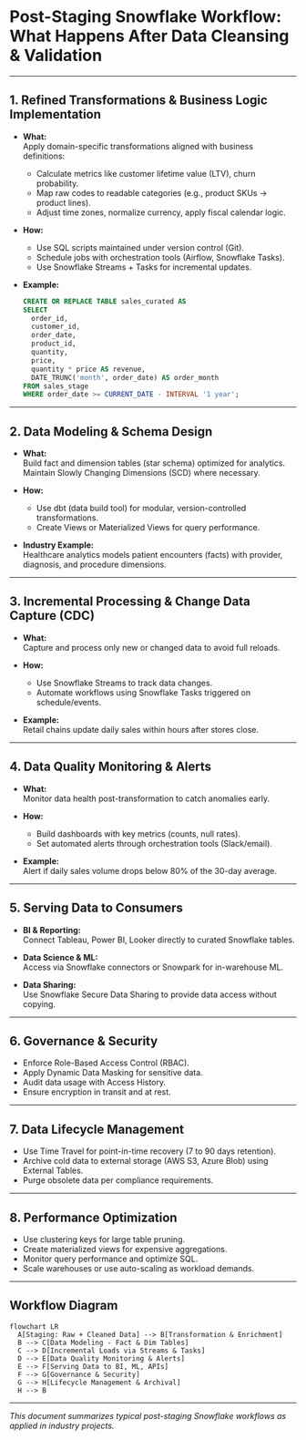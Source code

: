 # Post-Staging Snowflake Workflow: What Happens After Data Cleansing & Validation

---

## 1. Refined Transformations & Business Logic Implementation

- **What:**  
  Apply domain-specific transformations aligned with business definitions:  
  - Calculate metrics like customer lifetime value (LTV), churn probability.  
  - Map raw codes to readable categories (e.g., product SKUs → product lines).  
  - Adjust time zones, normalize currency, apply fiscal calendar logic.

- **How:**  
  - Use SQL scripts maintained under version control (Git).  
  - Schedule jobs with orchestration tools (Airflow, Snowflake Tasks).  
  - Use Snowflake Streams + Tasks for incremental updates.

- **Example:**  
  ```sql
  CREATE OR REPLACE TABLE sales_curated AS
  SELECT
    order_id,
    customer_id,
    order_date,
    product_id,
    quantity,
    price,
    quantity * price AS revenue,
    DATE_TRUNC('month', order_date) AS order_month
  FROM sales_stage
  WHERE order_date >= CURRENT_DATE - INTERVAL '1 year';
  ```

---

## 2. Data Modeling & Schema Design

- **What:**  
  Build fact and dimension tables (star schema) optimized for analytics.  
  Maintain Slowly Changing Dimensions (SCD) where necessary.

- **How:**  
  - Use dbt (data build tool) for modular, version-controlled transformations.  
  - Create Views or Materialized Views for query performance.

- **Industry Example:**  
  Healthcare analytics models patient encounters (facts) with provider, diagnosis, and procedure dimensions.

---

## 3. Incremental Processing & Change Data Capture (CDC)

- **What:**  
  Capture and process only new or changed data to avoid full reloads.

- **How:**  
  - Use Snowflake Streams to track data changes.  
  - Automate workflows using Snowflake Tasks triggered on schedule/events.

- **Example:**  
  Retail chains update daily sales within hours after stores close.

---

## 4. Data Quality Monitoring & Alerts

- **What:**  
  Monitor data health post-transformation to catch anomalies early.

- **How:**  
  - Build dashboards with key metrics (counts, null rates).  
  - Set automated alerts through orchestration tools (Slack/email).

- **Example:**  
  Alert if daily sales volume drops below 80% of the 30-day average.

---

## 5. Serving Data to Consumers

- **BI & Reporting:**  
  Connect Tableau, Power BI, Looker directly to curated Snowflake tables.

- **Data Science & ML:**  
  Access via Snowflake connectors or Snowpark for in-warehouse ML.

- **Data Sharing:**  
  Use Snowflake Secure Data Sharing to provide data access without copying.

---

## 6. Governance & Security

- Enforce Role-Based Access Control (RBAC).  
- Apply Dynamic Data Masking for sensitive data.  
- Audit data usage with Access History.  
- Ensure encryption in transit and at rest.

---

## 7. Data Lifecycle Management

- Use Time Travel for point-in-time recovery (7 to 90 days retention).  
- Archive cold data to external storage (AWS S3, Azure Blob) using External Tables.  
- Purge obsolete data per compliance requirements.

---

## 8. Performance Optimization

- Use clustering keys for large table pruning.  
- Create materialized views for expensive aggregations.  
- Monitor query performance and optimize SQL.  
- Scale warehouses or use auto-scaling as workload demands.

---

## Workflow Diagram
```mermaid
flowchart LR
  A[Staging: Raw + Cleaned Data] --> B[Transformation & Enrichment]
  B --> C[Data Modeling - Fact & Dim Tables]
  C --> D[Incremental Loads via Streams & Tasks]
  D --> E[Data Quality Monitoring & Alerts]
  E --> F[Serving Data to BI, ML, APIs]
  F --> G[Governance & Security]
  G --> H[Lifecycle Management & Archival]
  H --> B
```

---

*This document summarizes typical post-staging Snowflake workflows as applied in industry projects.*

